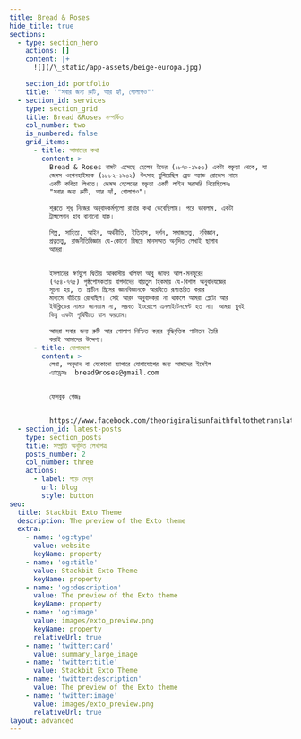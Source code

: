 ```yaml
---
title: Bread & Roses
hide_title: true
sections:
  - type: section_hero
    actions: []
    content: |+
      ![](/\_static/app-assets/beige-europa.jpg)

    section_id: portfolio
    title: '"সবার জন্য রুটি, আর হ্যাঁ, গোলাপও"'
  - section_id: services
    type: section_grid
    title: Bread &Roses সম্পর্কিত
    col_number: two
    is_numbered: false
    grid_items:
      - title: আমাদের কথা
        content: >
          Bread & Roses নামটা এসেছে হেলেন টডের (১৮৭০-১৯৫৩) একটা বক্তৃতা থেকে, যা
          জেমস ওপেনহাইমকে (১৮৮২-১৯৩২) উৎসাহ যুগিয়েছিল ব্রেড অ্যান্ড রোজেস নামে
          একটি কবিতা লিখতে। জেমস হেলেনের বক্তৃতা একটি লাইন সরাসরি নিয়েছিলেনঃ
          "সবার জন্য রুটি, আর হ্যাঁ, গোলাপও"।

          শুরুতে শুধু নিজের অনুবাদকর্মগুলো রাখার কথা ভেবেছিলাম। পরে ভাবলাম, একটা
          ট্রান্সলেশন হাব বানানো যাক।

          শিল্প, সাহিত্য, আইন, অর্থনীতি, ইতিহাস, দর্শন, সমাজতত্ত্ব, নৃবিজ্ঞান,
          প্রত্নতত্ত্ব, রাজনীতিবিজ্ঞান যে-কোনো বিষয়ে মানসম্মত অনুদিত লেখাই ছাপাব
          আমরা।


          ইসলামের স্বর্ণযুগে দ্বিতীয় আব্বাসীয় খলিফা আবু জাফর আল-মনসুরের
          (৭৫৪-৭৭৫) পৃষ্ঠপোষকতায় বাগদাদের বায়তুল হিকমায় যে-বিশাল অনুবাদযজ্ঞের
          সূচনা হয়, তা প্রাচীন গ্রিসের জ্ঞানবিজ্ঞানকে আরবিতে রূপান্তরিত করার
          মাধ্যমে বাঁচিয়ে রেখেছিল। সেই আরব অনুবাদকরা না থাকলে আমরা প্লেটো আর
          ইউক্লিডের নামও জানতাম না, সম্ভবত ইওরোপে এনলাইটেনমেন্ট হত না। আমরা খুবই
          ভিন্ন একটা পৃথিবীতে বাস করতাম।

          আমরা সবার জন্য রুটি আর গোলাপ নিশ্চিত করার বুদ্ধিবৃত্তিক পাটাতন তৈরি
          করাই আমাদের উদ্দেশ্য।
      - title: যোগাযোগ
        content: >
          লেখা, অনুদান বা যেকোনো ব্যাপারে যোগাযোগের জন্য আমাদের ইমেইল
          এ্যাড্রেসঃ  bread9roses@gmail.com


          ফেসবুক পেজঃ  


          https://www.facebook.com/theoriginalisunfaithfultothetranslation
  - section_id: latest-posts
    type: section_posts
    title: সম্প্রতি অনূদিত লেখাপত্র
    posts_number: 2
    col_number: three
    actions:
      - label: পড়ে দেখুন
        url: blog
        style: button
seo:
  title: Stackbit Exto Theme
  description: The preview of the Exto theme
  extra:
    - name: 'og:type'
      value: website
      keyName: property
    - name: 'og:title'
      value: Stackbit Exto Theme
      keyName: property
    - name: 'og:description'
      value: The preview of the Exto theme
      keyName: property
    - name: 'og:image'
      value: images/exto_preview.png
      keyName: property
      relativeUrl: true
    - name: 'twitter:card'
      value: summary_large_image
    - name: 'twitter:title'
      value: Stackbit Exto Theme
    - name: 'twitter:description'
      value: The preview of the Exto theme
    - name: 'twitter:image'
      value: images/exto_preview.png
      relativeUrl: true
layout: advanced
---
```

